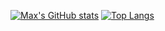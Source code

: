 [![Max's GitHub stats](https://github-readme-stats.vercel.app/api?username=maxbernard3&count_private=true&show_icons=true)](https://github.com/anuraghazra/github-readme-stats)
[![Top Langs](https://github-readme-stats.vercel.app/api/top-langs/?username=maxbernard3&exclude_repo=Unity-Tonk-Game&count_private=true)](https://github.com/anuraghazra/github-readme-stats)
